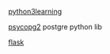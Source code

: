 
[python3learning](http://www.liaoxuefeng.com/wiki/0014316089557264a6b348958f449949df42a6d3a2e542c000)


[psycopg2](http://initd.org/psycopg/docs/index.html) postgre python lib

[flask](http://flask.pocoo.org/)



